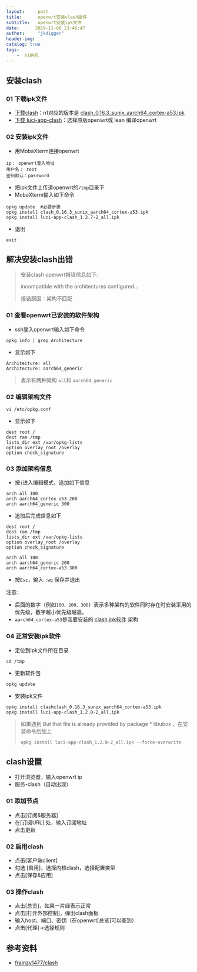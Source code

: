 ```yaml
---
layout:     post
title:      openwrt安装clash插件
subtitle:   openwrt安装ipk文件
date:      2019-11-06 23:46:47
author:     "jkdigger"
header-img: 
catalog: true
tags:
    -  n1刷机
---
```


## 安装clash
### 01 下载ipk文件

- [下载clash]( https://github.com/frainzy1477/clash/releases/tag/v0.16.3 )：n1对应的版本是 [clash_0.16.3_sunix_aarch64_cortex-a53.ipk](https://github.com/frainzy1477/clash/releases/download/v0.16.3/clash_0.16.3_sunix_aarch64_cortex-a53.ipk)
- [下载  luci-app-clash]( https://github.com/frainzy1477/luci-app-clash/releases/tag/v1.2.7 )：选择原版openwrt或  lean 编译openwrt

### 02 安装ipk文件

- 用MobaXterm连接openwrt

```
ip： openwrt登入地址
用户名： root
密码默认：password
```

- 把ipk文件上传道openwrt的`/tmp`目录下
- MobaXterm输入如下命令

```
opkg update  #必要步骤
opkg install clash_0.16.3_sunix_aarch64_cortex-a53.ipk
opkg install luci-app-clash_1.2.7-2_all.ipk
```

- 退出 

```
exit
```

## 解决安装clash出错

> 安装clash openwrt报错信息如下: 
>
> incompatible with the architectures configured...
>
> 报错原因：架构不匹配

### 01 查看openwrt已安装的软件架构

- ssh登入openwrt输入如下命令

```
opkg info | grep Architecture
```

- 显示如下

```
Architecture: all
Architecture: aarch64_generic
```

>  表示有两种架构 `all`和 `aarch64_generic`

### 02 编辑架构文件

```
vi /etc/opkg.conf
```

- 显示如下

```
dest root /
dest ram /tmp
lists_dir ext /var/opkg-lists
option overlay_root /overlay
option check_signature
```

### 03 添加架构信息

- 按`i`进入编辑模式，追加如下信息

```
arch all 100
arch aarch64_cortex-a53 200
arch aarch64_generic 300

```

- 追加后完成信息如下

```
dest root /
dest ram /tmp
lists_dir ext /var/opkg-lists
option overlay_root /overlay
option check_signature

arch all 100
arch aarch64_generic 200
arch aarch64_cortex-a53 300
```

- 按`Esc`，输入 `:wq` 保存并退出

注意:

- 后面的数字（例如`100、200、300`）表示多种架构的软件同时存在时安装采用的优先级，数字越小优先级越高。
- `aarch64_cortex-a53`是我要安装的 [clash ipk软件]( https://github.com/frainzy1477/clash/releases/tag/v0.16.3 ) 架构

### 04 正常安装ipk软件

- 定位到ipk文件所在目录

```
cd /tmp
```

- 更新软件包

```
opkg update
```

- 安装ipk文件

```
opkg install clashclash_0.16.3_sunix_aarch64_cortex-a53.ipk
opkg install luci-app-clash_1.2.8-2_all.ipk
```

> 如果遇到 But that file is already provided by package * libubox ，在安装命令后加上
>
> ```
> opkg install luci-app-clash_1.2.8-2_all.ipk --force-overwrite
> ```

## clash设置

- 打开浏览器，输入openwrt ip
- 服务-clash（自动出现）

### 01 添加节点

- 点击[订阅&服务器]
- 在[订阅URL] 处，输入订阅地址
- 点击更新

### 02 启用clash

- 点击[客户端client]
- 勾选 [启用]，选择内核clash，选择配置类型
- 点击[保存&应用]

### 03 操作clash

- 点击[总览]，如果一片绿表示正常
- 点击[打开外部控制]，弹出clash面板
- 输入host、端口、密钥（在openwrt[总览]可以查到）
- 点击[代理]->选择规则

## 参考资料

-  [frainzy1477/clash](https://github.com/frainzy1477/clash)